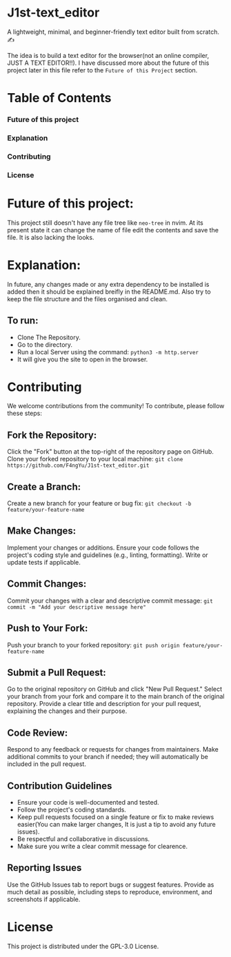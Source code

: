 # J1st-text_editor
A lightweight, minimal, and beginner-friendly text editor built from scratch. ✍️ 

The idea is to build a text editor for the browser(not an online compiler, JUST A TEXT EDITOR!!).
I have discussed more about the future of this project later in this file refer to the `Future of this Project` section.


# Table of Contents

### Future of this project
### Explanation
### Contributing
### License

# Future of this project:
  This project still doesn't have any file tree like `neo-tree` in nvim. At its present state it can change the name of file edit the contents and save the file. It is also lacking the looks.

# Explanation:
  In future, any changes made or any extra dependency to be installed is added then it should be explained breifly in the README.md. Also try to keep the file structure and the files organised and clean. 
  ## To run:
  - Clone The Repository.
  - Go to the directory.
  - Run a local Server using the command:
   ```python3 -m http.server```
   - It will give you the site to open in the browser.


# Contributing
We welcome contributions from the community! To contribute, please follow these steps:

## Fork the Repository:

Click the "Fork" button at the top-right of the repository page on GitHub.
Clone your forked repository to your local machine:
  ```git clone https://github.com/F4ngYu/J1st-text_editor.git```

## Create a Branch:

Create a new branch for your feature or bug fix:
   ```git checkout -b feature/your-feature-name```

## Make Changes:

Implement your changes or additions.
Ensure your code follows the project's coding style and guidelines (e.g., linting, formatting).
Write or update tests if applicable.

## Commit Changes:

Commit your changes with a clear and descriptive commit message:
    ```git commit -m "Add your descriptive message here"```

## Push to Your Fork:

Push your branch to your forked repository:
  ```git push origin feature/your-feature-name```

## Submit a Pull Request:

Go to the original repository on GitHub and click "New Pull Request."
Select your branch from your fork and compare it to the main branch of the original repository.
Provide a clear title and description for your pull request, explaining the changes and their purpose.

## Code Review:

Respond to any feedback or requests for changes from maintainers.
Make additional commits to your branch if needed; they will automatically be included in the pull request.

## Contribution Guidelines

- Ensure your code is well-documented and tested.
- Follow the project's coding standards.
- Keep pull requests focused on a single feature or fix to make reviews easier(You can make larger changes, It is just a tip to avoid any future issues).
- Be respectful and collaborative in discussions.
- Make sure you write a clear commit message for clearence.

## Reporting Issues

Use the GitHub Issues tab to report bugs or suggest features.
Provide as much detail as possible, including steps to reproduce, environment, and screenshots if applicable.

# License
This project is distributed under the GPL-3.0 License.


